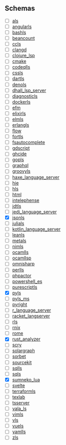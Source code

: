 ## Schemas

- [ ] [als](#als)
- [ ] [angularls](#angularls)
- [ ] [bashls](#bashls)
- [ ] [beancount]()
- [ ] [ccls](#ccls)
- [ ] [clangd](#clangd)
- [ ] [clojure_lsp](#clojure_lsp)
- [ ] [cmake](#cmake)
- [ ] [codeqlls](#codeqlls)
- [ ] [cssls](#cssls)
- [ ] [dartls](#dartls)
- [ ] [denols](#denols)
- [ ] [dhall_lsp_server](#dhall_lsp_server)
- [ ] [diagnosticls](#diagnosticls)
- [ ] [dockerls](#dockerls)
- [ ] [efm](#efm)
- [ ] [elixirls](#elixirls)
- [ ] [elmls](#elmls)
- [ ] [erlangls](#erlangls)
- [ ] [flow](#flow)
- [ ] [fortls](#fortls)
- [ ] [fsautocomplete](#fsautocomplete)
- [ ] [gdscript](#gdscript)
- [ ] [ghcide](#ghcide)
- [ ] [gopls](#gopls)
- [ ] [graphql](#graphql)
- [ ] [groovyls](#groovyls)
- [ ] [haxe_language_server](#haxe_language_server)
- [ ] [hie](#hie)
- [ ] [hls](#hls)
- [ ] [html](#html)
- [ ] [intelephense](#intelephense)
- [ ] [jdtls](#jdtls)
- [ ] [jedi_language_server](#jedi_language_server)
- [x] [jsonls](https://github.com/neoclide/coc-json/blob/6bb083dbbd24b4bc5213d4de125e8c23a37e7422/package.json)
- [ ] [julials](#julials)
- [ ] [kotlin_language_server](#kotlin_language_server)
- [ ] [leanls](#leanls)
- [ ] [metals](#metals)
- [ ] [nimls](#nimls)
- [ ] [ocamlls](#ocamlls)
- [ ] [ocamllsp](#ocamllsp)
- [ ] [omnisharp](#omnisharp)
- [ ] [perlls](#perlls)
- [ ] [phpactor]()
- [ ] [powershell_es]()
- [ ] [purescriptls](#purescriptls)
- [x] [pyls](https://github.com/palantir/python-language-server/blob/a91a257d2c8687a7931721d387b2ffeb6aa71fc2/vscode-client/package.json)
- [ ] [pyls_ms](#pyls_ms)
- [ ] [pyright](#pyright)
- [ ] [r_language_server](#r_language_server)
- [ ] [racket_langserver](#racket_langserver)
- [ ] [rls](#rls)
- [ ] [rnix](#rnix)
- [ ] [rome](#rome)
- [x] [rust_analyzer](https://github.com/rust-analyzer/rust-analyzer/blob/0d40ff5e623b3670ce3e0e324ecbab3e5197aaeb/editors/code/package.json)
- [ ] [scry](#scry)
- [ ] [solargraph](#solargraph)
- [ ] [sorbet](#sorbet)
- [ ] [sourcekit](#sourcekit)
- [ ] [sqlls](#sqlls)
- [ ] [sqls](#sqls)
- [x] [sumneko_lua](https://raw.githubusercontent.com/sumneko/vscode-lua/master/setting/schema.json)
- [ ] [svelte](#svelte)
- [ ] [terraformls](#terraformls)
- [ ] [texlab](#texlab)
- [ ] [tsserver](#tsserver)
- [ ] [vala_ls](#vala_ls)
- [ ] [vimls](#vimls)
- [ ] [vls](#vls)
- [ ] [vuels](#vuels)
- [ ] [yamlls](#yamlls)
- [ ] [zls](#zls)
